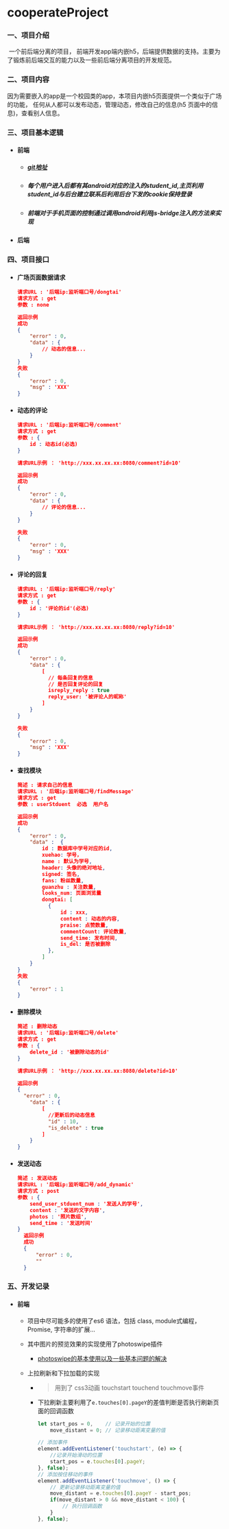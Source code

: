 # cooperateProject

### 一、项目介绍

​	一个前后端分离的项目， 前端开发app端内嵌h5，后端提供数据的支持。主要为了锻炼前后端交互的能力以及一些前后端分离项目的开发规范。



### 二、项目内容

​	因为需要嵌入的app是一个校园类的app，本项目内嵌h5页面提供一个类似于广场的功能， 任何从人都可以发布动态，管理动态，修改自己的信息(h5 页面中的信息)，查看别人信息。



### 三、项目基本逻辑

- #### 前端

  - ##### [git地址](https://github.com/kibuniverse/cooperateProject/tree/master/src/main)

  - ##### 每个用户进入后都有其android对应的注入的student_id,主页利用student_id与后台建立联系后利用后台下发的cookie保持登录

  - ##### 前端对于手机页面的控制通过调用android利用js-bridge注入的方法来实现

- #### 后端



### 四、项目接口



- #### 广场页面数据请求

  ```json
  请求URL : '后端ip:监听端口号/dongtai'
  请求方式 : get
  参数 : none

  返回示例
  成功
  {
      "error" : 0,
      "data" : {
          // 动态的信息...
      }
  }
  失败
  {
      "error" : 0,
      "msg" : 'XXX'
  }

  ```

- #### 动态的评论

  ```json
  请求URL : '后端ip:监听端口号/comment'
  请求方式 : get
  参数 : {
      id : 动态id(必选)
  }

  请求URL示例 ： 'http://xxx.xx.xx.xx:8080/comment?id=10'

  返回示例
  成功
  {
      "error" : 0,
      "data" : {
          // 评论的信息...
      }
  }

  失败
  {
      "error" : 0,
      "msg" : 'XXX'
  }
  ```

- ####  评论的回复

  ```json
  请求URL : '后端ip:监听端口号/reply'
  请求方式 : get
  参数 : {
      id : '评论的id'(必选)
  }

  请求URL示例 ： 'http://xxx.xx.xx.xx:8080/reply?id=10'

  返回示例
  成功
  {
      "error" : 0,
      "data" : {
          [
          	// 每条回复的信息
          	// 是否回复评论的回复
          	isreply_reply : true
          	reply_user: '被评论人的昵称'
          ]
      }
  }

  失败
  {
      "error" : 0,
      "msg" : 'XXX'
  }
  ```



- #### 查找模块

  ```json
  简述 : 请求自己的信息
  请求URL : '后端ip:监听端口号/findMessage'
  请求方式 : get
  参数 : userStduent  必选  用户名

  返回示例
  成功
  {
      "error" : 0,
      "data" :  {
          id : 数据库中学号对应的id,
          xuehao: 学号，
          name : 默认为学号,
          header: 头像的绝对地址,
          signed: 签名,
          fans: 粉丝数量,
          guanzhu : 关注数量,
          looks_num: 页面浏览量
          dongtai: [
          	{
          		id : xxx,
          		content : 动态的内容,
          		praise: 点赞数量,
          		commentCount: 评论数量,
          		send_time: 发布时间,
          		is_del: 是否被删除
      		},
          ]
      }
  }
  失败
  {
      "error" : 1
  }
  ```

- #### 删除模块

  ```json
  简述 : 删除动态
  请求URL : '后端ip:监听端口号/delete'
  请求方式 : get
  参数 : {
      delete_id : '被删除动态的id'
  }

  请求URL示例 ： 'http://xxx.xx.xx.xx:8080/delete?id=10'

  返回示例
  {
  	"error" : 0,
      "data" : {
          [
          	//更新后的动态信息
          	"id" : 10,
          	"is_delete" : true
          ]
      }
  }
  ```



- #### 发送动态

  ```json
  简述 : 发送动态
  请求URL : '后端ip:监听端口号/add_dynamic'
  请求方式 : post
  参数 : {
      send_user_stduent_num : '发送人的学号',
      content : '发送的文字内容',
      photos : '照片数组',
      send_time : '发送时间'
  }
    返回示例
    成功
    {
        "error" : 0,
        ""
    }
  ```



### 五、开发记录

- #### 前端

  - 项目中尽可能多的使用了es6 语法，包括 class, module式编程，Promise, 字符串的扩展...
  
  - 其中图片的预览效果的实现使用了photoswipe插件
    
    - [photoswipe的基本使用以及一些基本问题的解决]()
    
  - 上拉刷新和下拉加载的实现
  
    - > 用到了 css3动画 touchstart touchend touchmove事件
  
    - 下拉刷新主要利用了`e.touches[0].pageY`的差值判断是否执行刷新页面的回调函数
  
      ```javascript
      let start_pos = 0,	// 记录开始的位置
          move_distant = 0; // 记录移动距离变量的值
      
      // 添加事件
      element.addEventListener('touchstart', (e) => {
          //记录开始滑动的位置
          start_pos = e.touches[0].pageY;
      }, false);
      // 添加按住移动的事件
      element.addEventListener('touchmove', () => {
          // 更新记录移动距离变量的值
          move_distant = e.touches[0].pageY - start_pos;
          if(move_distant > 0 && move_distant < 100) {
              // 执行回调函数
          }
      }, false);
      ```

